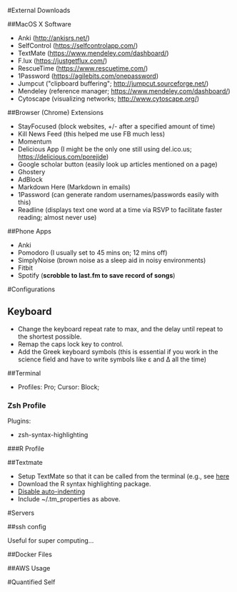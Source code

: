 #External  Downloads  

##MacOS X Software 

- Anki (http://ankisrs.net/)
- SelfControl (https://selfcontrolapp.com/)
- TextMate (https://www.mendeley.com/dashboard/)
- F.lux (https://justgetflux.com/)
- RescueTime (https://www.rescuetime.com/)
- 1Password (https://agilebits.com/onepassword)
- Jumpcut ("clipboard buffering"; http://jumpcut.sourceforge.net/)
- Mendeley (reference manager; https://www.mendeley.com/dashboard/)
- Cytoscape (visualizing networks; http://www.cytoscape.org/)

##Browser (Chrome) Extensions

- StayFocused (block websites, +/- after a specified amount of time)
- Kill News Feed (this helped me use FB much less)
- Momentum 
- Delicious App (I might be the only one still using del.ico.us; https://delicious.com/porejide)
- Google scholar button (easily look up articles mentioned on a page)
- Ghostery 
- AdBlock 
- Markdown Here (Markdown in emails)
- 1Password (can generate random usernames/passwords easily with this)
- Readline (displays text one word at a time via RSVP to facilitate faster reading; almost never use)

##Phone Apps

- Anki 
- Pomodoro (I usually set to 45 mins on; 12 mins off)
- SimplyNoise (brown noise as a sleep aid in noisy environments)
- Fitbit 
- Spotify (**scrobble to last.fm to save record of songs**)

#Configurations 

## Keyboard 

- Change the keyboard repeat rate to max, and the delay until repeat to the shortest possible. 
- Remap the caps lock key to control. 
- Add the Greek keyboard symbols (this is essential if you work in the science field and have to write symbols like ε and Δ all the time)

##Terminal  

- Profiles: Pro; Cursor: Block; 

### Zsh Profile 

Plugins: 
 
- zsh-syntax-highlighting

###R Profile 

##Textmate 

- Setup TextMate so that it can be called from the terminal (e.g., see [here](http://stackoverflow.com/questions/4011707/how-to-start-textmate-in-command-line)
- Download the R syntax highlighting package. 
- [Disable auto-indenting](http://textmate.1073791.n5.nabble.com/TextMate-2-turn-off-auto-indent-td25971.html)
- Include ~/.tm_properties as above. 

#Servers 

##ssh config 

Useful for super computing... 

##Docker Files 


##AWS Usage 


#Quantified Self 



